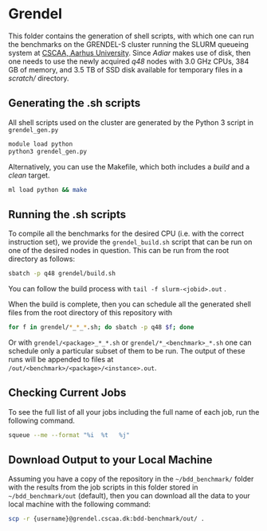 # Grendel
This folder contains the generation of shell scripts, with which one can run the
benchmarks on the GRENDEL-S cluster running the SLURM queueing system at [CSCAA,
Aarhus University](http://www.cscaa.dk/). Since _Adiar_ makes use of disk, then
one needs to use the newly acquired _q48_ nodes with 3.0 GHz CPUs, 384 GB of
memory, and 3.5 TB of SSD disk available for temporary files in a _scratch/_
directory.

## Generating the .sh scripts

All shell scripts used on the cluster are generated by the Python 3 script in
`grendel_gen.py`

```bash
module load python
python3 grendel_gen.py
```

Alternatively, you can use the Makefile, which both includes a _build_ and a
_clean_ target.

```bash
ml load python && make
```

## Running the .sh scripts

To compile all the benchmarks for the desired CPU (i.e. with the correct
instruction set), we provide the `grendel_build.sh` script that can be run on
one of the desired nodes in question. This can be run from the root directory as
follows:

```bash
sbatch -p q48 grendel/build.sh
```

You can follow the build process with `tail -f slurm-<jobid>.out` .

When the build is complete, then you can schedule all the generated shell files
from the root directory of this repository with

```bash
for f in grendel/*_*_*.sh; do sbatch -p q48 $f; done
```

Or with `grendel/<package>_*_*.sh` or `grendel/*_<benchmark>_*.sh` one
can schedule only a particular subset of them to be run. The output of these
runs will be appended to files at `/out/<benchmark>/<package>/<instance>.out`.

## Checking Current Jobs

To see the full list of all your jobs including the full name of each job, run
the following command.

```bash
squeue --me --format "%i  %t   %j" 
```

## Download Output to your Local Machine

Assuming you have a copy of the repository in the `~/bdd_benchmark/` folder with the results from the job scripts in this folder stored in `~/bdd_benchmark/out` (default), then you can download all the data to your local machine with the following command:

```bash
scp -r {username}@grendel.cscaa.dk:bdd-benchmark/out/ .
```
